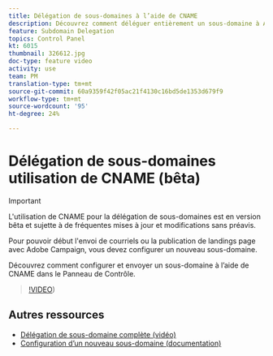 ```yaml
---
title: Délégation de sous-domaines à l’aide de CNAME
description: Découvrez comment déléguer entièrement un sous-domaine à Adobe Campaign.
feature: Subdomain Delegation
topics: Control Panel
kt: 6015
thumbnail: 326612.jpg
doc-type: feature video
activity: use
team: PM
translation-type: tm+mt
source-git-commit: 60a9359f42f05ac21f4130c16bd5de1353d679f9
workflow-type: tm+mt
source-wordcount: '95'
ht-degree: 24%

---
```



# Délégation de sous-domaines utilisation de CNAME (bêta)

>[!IMPORTANT]
>
> L&#39;utilisation de CNAME pour la délégation de sous-domaines est en version bêta et sujette à de fréquentes mises à jour et modifications sans préavis.

Pour pouvoir début l&#39;envoi de courriels ou la publication de landings page avec Adobe Campaign, vous devez configurer un nouveau sous-domaine.

Découvrez comment configurer et envoyer un sous-domaine à l’aide de CNAME dans le Panneau de Contrôle.

>[!VIDEO](https://video.tv.adobe.com/v/326612?quality=12))

## Autres ressources

* [Délégation de sous-domaine complète (vidéo)](./subdomain-delegation.md)
* [Configuration d’un nouveau sous-domaine (documentation)](https://docs.adobe.com/content/help/fr-FR/control-panel/using/subdomains-and-certificates/setting-up-new-subdomain.html)
